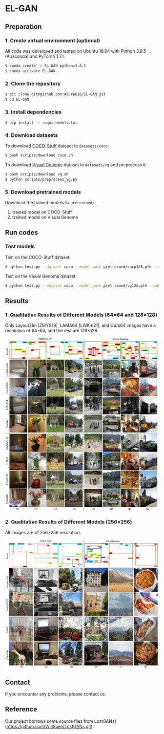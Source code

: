 # EL-GAN 

## Preparation

### 1. Create virtual environment (optional)
All code was developed and tested on Ubuntu 18.04 with Python 3.8.5 (Anaconda) and PyTorch 1.7.1.

```bash
$ conda create -n EL-GAN python=3.8.5
$ conda activate EL-GAN
```

### 2. Clone the repository
```bash
$ git clone git@github.com:Azure616/EL-GAN.git
$ cd EL-GAN
```

### 3. Install dependencies
```bash
$ pip install -r requirements.txt
```

### 4. Download datasets

To download [COCO-Stuff](http://cocodataset.org) dataset to `datasets/coco`:
```bash
$ bash scripts/download_coco.sh
```

To download [Visual Genome](https://visualgenome.org) dataset to `datasets/vg` and preprocess it:
```bash
$ bash scripts/download_vg.sh
$ python scripts/preprocess_vg.py
```

### 5. Download pretrained models
Download the trained models to `pretrained/`.
1. trained model on COCO-Stuff
2. trained model on Visual Genome

## Run codes

### Test models

Test on the COCO-Stuff dataset:
```bash
$ python test.py --dataset coco --model_path pretrained/coco128.pth --sample_path samples/coco128
```

Test on the Visual Genome dataset:
```bash
$ python test.py --dataset coco --model_path pretrained/vg128.pth --sample_path samples/vg128
```

## Results

### 1. Qualitative Results of Different Models (64×64 and 128×128)

Only Layout2Im [ZMYS19], LAMA64 [LWK∗21], and Ours64 images have a resolution of 64×64, and the rest are 128×128.  

<p align='center'><img src='images/results1.png' width='1000px'></p>

### 2. Qualitative Results of Different Models (256×256)

All images are of 256×256 resolution.  

<p align='center'><img src='images/results2.png' width='1000px'></p>



## Contact

If you encounter any problems, please contact us.
## Reference
Our project borrows some source files from LostGANs](https://github.com/WillSuen/LostGANs.git). 